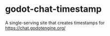 # godot-chat-timestamp
A single-serving site that creates timestamps for https://chat.godotengine.org/
